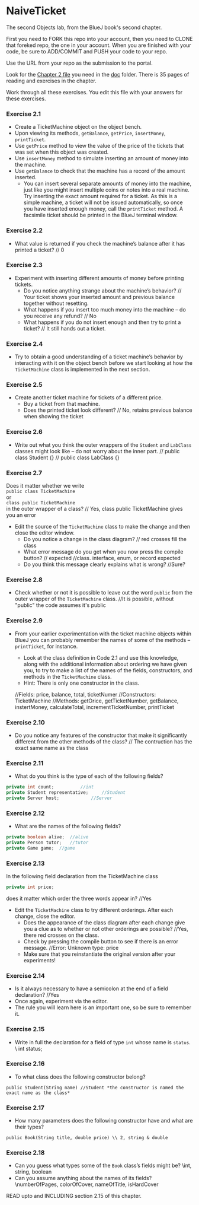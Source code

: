 # NaiveTicket

The second Objects lab, from the BlueJ book's second chapter.

First you need to FORK this repo into your account, then you need to CLONE that foreked repo, the one in your account. 
When you are finished with your code, be sure to ADD/COMMIT and PUSH your code to your repo.

Use the URL from your repo as the submission to the portal. 

Look for the [Chapter 2 file](./doc/BlueJ-objects-first-ch2.pdf) you need in the [doc](./doc) folder.
There is 35 pages of reading and exercises in the chapter.

Work through all these exercises. You edit this file with your answers for these exercises.

### Exercise 2.1
* Create a TicketMachine object on the object bench.
* Upon viewing its methods, `getBalance`, `getPrice`, `insertMoney`, `printTicket`.
* Use `getPrice` method to view the value of the price of the tickets that was set when this object was created.
* Use `insertMoney` method to simulate inserting an amount of money into the machine.
* Use `getBalance` to check that the machine has a record of the amount inserted.
	* You can insert several separate amounts of money into the machine, just like you might insert multiple coins or notes into a real machine. Try inserting the exact amount required for a ticket. As this is a simple machine, a ticket will not be issued automatically, so once you have inserted enough money, call the `printTicket` method. A facsimile ticket should be printed in the BlueJ terminal window.

### Exercise 2.2
* What value is returned if you check the machine’s balance after it has printed a ticket?
// 0

### Exercise 2.3
* Experiment with inserting different amounts of money before printing tickets.
	* Do you notice anything strange about the machine’s behavior?
	// Your ticket shows your inserted amount and previous balance together without resetting.
	* What happens if you insert too much money into the machine – do you receive any refund?
	// No
	* What happens if you do not insert enough and then try to print a ticket?
	// It still hands out a ticket.

### Exercise 2.4
* Try to obtain a good understanding of a ticket machine’s behavior by interacting with it on the object bench before we start looking at how the `TicketMachine` class is implemented in the next section.

### Exercise 2.5
* Create another ticket machine for tickets of a different price.
	* Buy a ticket from that machine.
	* Does the printed ticket look different?
	// No, retains previous balance when showing the ticket

### Exercise 2.6
* Write out what you think the outer wrappers of the `Student` and `LabClass` classes might look like – do not worry about the inner part.
// public class Student {}
// public class LabClass {}

### Exercise 2.7
Does it matter whether we write<br>
`public class TicketMachine`<br>
or<br>
`class public TicketMachine`<br>
in the outer wrapper of a class?
// Yes, class public TicketMachine gives you an error

* Edit the source of the `TicketMachine` class to make the change and then close the editor window.
	* Do you notice a change in the class diagram?
	// red crosses fill the class
	* What error message do you get when you now press the compile button?
	//<identifier> expected
	//class. interface, enum, or record expected
	* Do you think this message clearly explains what is wrong?
	//Sure?

### Exercise 2.8
* Check whether or not it is possible to leave out the word `public` from the outer wrapper of the `TicketMachine` class.
//It is possible, without "public" the code assumes it's public

### Exercise 2.9
* From your earlier experimentation with the ticket machine objects within BlueJ you can probably remember the names of some of the methods – `printTicket`, for instance.
	* Look at the class definition in Code 2.1 and use this knowledge, along with the additional information about ordering we have given you, to try to make a list of the names of the fields, constructors, and methods in the `TicketMachine` class.
	* Hint: There is only one constructor in the class.
	
	//Fields: price, balance, total, ticketNumer
	//Constructors: TicketMachine
	//Methods: getOrice, getTicketNumber, getBalance, instertMoney, calculateTotal, incrementTicketNumber, printTicket 

### Exercise 2.10
* Do you notice any features of the constructor that make it significantly different from the other methods of the class?
// The contruction has the exact same name as the class

### Exercise 2.11
* What do you think is the type of each of the following fields?

```java
private int count;			//int
private Student representative;		//Student
private Server host;			//Server
```

### Exercise 2.12
* What are the names of the following fields?

```java
private boolean alive; 	//alive
private Person tutor; 	//tutor
private Game game;	//game
```
### Exercise 2.13

In the following field declaration from the TicketMachine class<br>

```java
private int price;
```
does it matter which order the three words appear in? //Yes
* Edit the `TicketMachine` class to try different orderings. After each change, close the editor.
	* Does the appearance of the class diagram after each change give you a clue as to whether or not other orderings are
possible?
	//Yes, there red crosses on the class.
	* Check by pressing the compile button to see if there is an error message.
	//Error: Unknown type: price
	* Make sure that you reinstantiate the original version after your experiments!

### Exercise 2.14
* Is it always necessary to have a semicolon at the end of a field declaration? //Yes
* Once again, experiment via the editor.
* The rule you will learn here is an important one, so be sure to remember it.


### Exercise 2.15 
* Write in full the declaration for a field of type `int` whose name is `status`.
\\ int status;

### Exercise 2.16
* To what class does the following constructor belong?
```
public Student(String name) //Student *the constructor is named the exact name as the class*
```

### Exercise 2.17
* How many parameters does the following constructor have and what are their types?
```
public Book(String title, double price) \\ 2, string & double
```

### Exercise 2.18
* Can you guess what types some of the `Book` class’s fields might be?
\\int, string, boolean
* Can you assume anything about the names of its fields?
\\numberOfPages, colorOfCover, nameOfTitle, isHardCover

READ upto and INCLUDING section 2.15 of this chapter.
